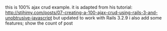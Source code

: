
this is 100% ajax crud example. it is adapted from his tutorial:
http://stjhimy.com/posts/07-creating-a-100-ajax-crud-using-rails-3-and-unobtrusive-javascript
but updated to work with Rails 3.2.9
i also add some features;
show the count of post

